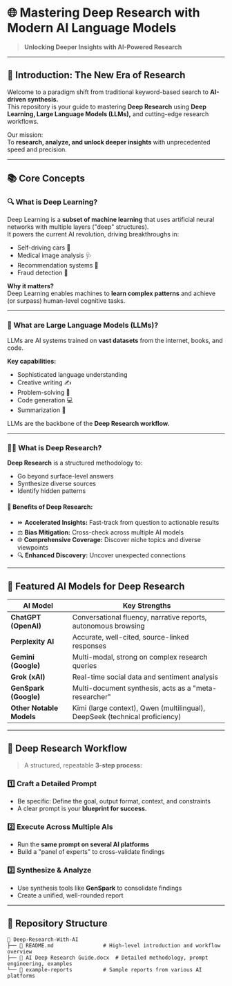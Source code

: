 # 🌐 Mastering Deep Research with Modern AI Language Models

> **Unlocking Deeper Insights with AI-Powered Research**

---

## 🚀 Introduction: The New Era of Research

Welcome to a paradigm shift from traditional keyword-based search to **AI-driven synthesis.**  
This repository is your guide to mastering **Deep Research** using **Deep Learning, Large Language Models (LLMs),** and cutting-edge research workflows.

Our mission:  
To **research, analyze, and unlock deeper insights** with unprecedented speed and precision.

---

## 📚 Core Concepts

### 🔍 What is Deep Learning?
Deep Learning is a **subset of machine learning** that uses artificial neural networks with multiple layers ("deep" structures).  
It powers the current AI revolution, driving breakthroughs in:
- Self-driving cars 🚗
- Medical image analysis 🩺
- Recommendation systems 🎯
- Fraud detection 🔐

**Why it matters?**  
Deep Learning enables machines to **learn complex patterns** and achieve (or surpass) human-level cognitive tasks.

---

### 🧠 What are Large Language Models (LLMs)?
LLMs are AI systems trained on **vast datasets** from the internet, books, and code.

**Key capabilities:**
- Sophisticated language understanding
- Creative writing ✍️
- Problem-solving 🧩
- Code generation 💻
- Summarization 📄

LLMs are the backbone of the **Deep Research workflow.**

---

### 🕵️‍♂️ What is Deep Research?

**Deep Research** is a structured methodology to:
- Go beyond surface-level answers  
- Synthesize diverse sources  
- Identify hidden patterns  

#### 🚀 Benefits of Deep Research:
- ⏩ **Accelerated Insights:** Fast-track from question to actionable results  
- ⚖️ **Bias Mitigation:** Cross-check across multiple AI models  
- 🌐 **Comprehensive Coverage:** Discover niche topics and diverse viewpoints  
- 🔍 **Enhanced Discovery:** Uncover unexpected connections  

---

## 🤖 Featured AI Models for Deep Research

| AI Model            | Key Strengths                                              |
|---------------------|------------------------------------------------------------|
| **ChatGPT (OpenAI)**    | Conversational fluency, narrative reports, autonomous browsing |
| **Perplexity AI**       | Accurate, well-cited, source-linked responses              |
| **Gemini (Google)**     | Multi-modal, strong on complex research queries            |
| **Grok (xAI)**          | Real-time social data and sentiment analysis                |
| **GenSpark (Google)**   | Multi-document synthesis, acts as a "meta-researcher"       |
| **Other Notable Models**| Kimi (large context), Qwen (multilingual), DeepSeek (technical proficiency) |

---

## 🔄 Deep Research Workflow

> A structured, repeatable **3-step process:**

### 1️⃣ Craft a Detailed Prompt
- Be specific: Define the goal, output format, context, and constraints  
- A clear prompt is your **blueprint for success.**

### 2️⃣ Execute Across Multiple AIs
- Run the **same prompt on several AI platforms**  
- Build a "panel of experts" to cross-validate findings  

### 3️⃣ Synthesize & Analyze
- Use synthesis tools like **GenSpark** to consolidate findings  
- Create a unified, well-rounded report

---

## 📂 Repository Structure

```plaintext
📁 Deep-Research-With-AI
├── 📄 README.md                # High-level introduction and workflow overview
├── 📄 AI Deep Research Guide.docx  # Detailed methodology, prompt engineering, examples
└── 📁 example-reports          # Sample reports from various AI platforms
